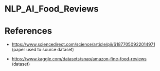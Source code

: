 # NLP_AI_Food_Reviews

# References

- https://www.sciencedirect.com/science/article/pii/S1877050922014971 (paper used to source dataset)

- https://www.kaggle.com/datasets/snap/amazon-fine-food-reviews (dataset)